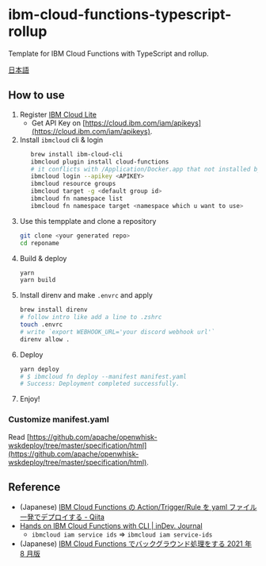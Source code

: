 # ibm-cloud-functions-typescript-rollup

Template for IBM Cloud Functions with TypeScript and rollup.

[日本語](https://scrapbox.io/ci7lus/IBM_Cloud_Functions%E3%81%A7%E3%83%90%E3%83%83%E3%82%AF%E3%82%B0%E3%83%A9%E3%82%A6%E3%83%B3%E3%83%89%E5%87%A6%E7%90%86%E3%82%92%E3%81%99%E3%82%8B2021%E5%B9%B48%E6%9C%88%E7%89%88)

## How to use

1. Register [IBM Cloud Lite](https://cloud.ibm.com/registration/startUpgradeToLite)
   - Get API Key on [https://cloud.ibm.com/iam/apikeys](https://cloud.ibm.com/iam/apikeys).
1. Install `ibmcloud` cli & login
   ```bash
      brew install ibm-cloud-cli
      ibmcloud plugin install cloud-functions
      # it conflicts with /Application/Docker.app that not installed by brew cask
      ibmcloud login --apikey <APIKEY>
      ibmcloud resource groups
      ibmcloud target -g <default group id>
      ibmcloud fn namespace list
      ibmcloud fn namespace target <namespace which u want to use>
   ```
1. Use this tempplate and clone a repository
   ```bash
   git clone <your generated repo>
   cd reponame
   ```
1. Build & deploy
   ```bash
   yarn
   yarn build
   ```
1. Install direnv and make `.envrc` and apply
   ```bash
   brew install direnv
   # follow intro like add a line to .zshrc
   touch .envrc
   # write `export WEBHOOK_URL='your discord webhook url'`
   direnv allow .
   ```
1. Deploy
   ```bash
   yarn deploy
   # $ ibmcloud fn deploy --manifest manifest.yaml
   # Success: Deployment completed successfully.
   ```
1. Enjoy!

### Customize manifest.yaml

Read [https://github.com/apache/openwhisk-wskdeploy/tree/master/specification/html](https://github.com/apache/openwhisk-wskdeploy/tree/master/specification/html).

## Reference

- (Japanese) [IBM Cloud Functions の Action/Trigger/Rule を yaml ファイル一発でデプロイする - Qiita](https://qiita.com/khayama/items/dd81cb137d44dd1e5332)
- [Hands on IBM Cloud Functions with CLI | inDev. Journal](https://frankindev.com/2020/10/20/hands-on-ibm-cloud-functions/)
  - `ibmcloud iam service ids` => `ibmcloud iam service-ids`
- (Japanese) [IBM Cloud Functions でバックグラウンド処理をする 2021 年 8 月版](https://scrapbox.io/ci7lus/IBM_Cloud_Functions%E3%81%A7%E3%83%90%E3%83%83%E3%82%AF%E3%82%B0%E3%83%A9%E3%82%A6%E3%83%B3%E3%83%89%E5%87%A6%E7%90%86%E3%82%92%E3%81%99%E3%82%8B2021%E5%B9%B48%E6%9C%88%E7%89%88)
